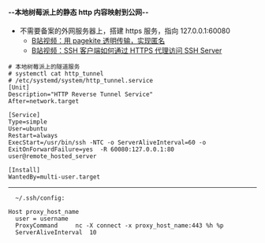 #### --本地树莓派上的静态 http 内容映射到公网--

* 不需要备案的外网服务器上，搭建 https 服务，指向 127.0.0.1:60080
  - [B站视频：用 pagekite 透明传输，实现匿名](https://www.bilibili.com/video/BV1dM411674L/)
  - [B站视频：SSH 客户端如何通过 HTTPS 代理访问 SSH Server](https://www.bilibili.com/video/BV1rG4y1R7pa/)


```
# 本地树莓派上的隧道服务
# systemctl cat http_tunnel
# /etc/systemd/system/http_tunnel.service
[Unit]
Description="HTTP Reverse Tunnel Service"
After=network.target

[Service]
Type=simple
User=ubuntu
Restart=always
ExecStart=/usr/bin/ssh -NTC -o ServerAliveInterval=60 -o ExitOnForwardFailure=yes  -R 60080:127.0.0.1:80 user@remote_hosted_server

[Install]
WantedBy=multi-user.target
```

---

```
  ~/.ssh/config:

Host proxy_host_name
  user = username
  ProxyCommand     nc -X connect -x proxy_host_name:443 %h %p
  ServerAliveInterval  10
```
